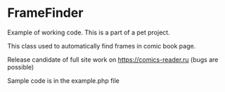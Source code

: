 # FrameFinder
Example of working code. This is a part of a pet project.

This class used to automatically find frames in comic book page.

Release candidate of full site work on https://comics-reader.ru (bugs are possible)

Sample code is in the example.php file
